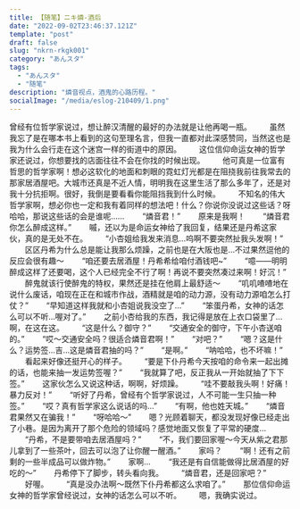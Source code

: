 ```yaml
---
title: 【随笔】ニキ燐-酒后
date: "2022-09-02T23:46:37.121Z"
template: "post"
draft: false
slug: "nkrn-rkgk001"
category: "あんスタ"
tags:
  - "あんスタ"
  - "随笔"
description: "燐音视点，酒鬼的心路历程。"
socialImage: "/media/eslog-210409/1.png"
---
```

曾经有位哲学家说过，想让醉汉清醒的最好的办法就是让他再喝一瓶。
　　虽然我忘了是在哪本书上看到的这句至理名言，但我一直都对此深感赞同，当然这也是我为什么会行走在这个迷宫一样的街道中的原因。
　　这位信仰命运女神的哲学家还说过，你想要找的店面往往不会在你找的时候出现。
　　他可真是一位富有哲思的哲学家啊！想必这软化的地面和刺眼的霓虹灯光都是在阻挠我前往我常去的那家居酒屋吧。大城市还真是不近人情，明明我在这里生活了那么多年了，还是对我十分抗拒啊。很好，我倒是要看看你能阻挡我到什么时候。
　　不知名的伟大哲学家啊，想必你也一定和我有着同样的想法吧！什么？你说你没说过这些话？呀哈哈，那说这些话的会是谁呢……
　　“燐音君！”
　　原来是我啊！
　　“燐音君你怎么醉成这样。”
　　嘁，还以为是命运女神给了我回复，结果还是丹希这家伙，真的是无处不在。
　　“小杏姐给我发来消息…呜啊不要突然扯我头发啊！”
　　区区丹希为什么总是能让我那么烦躁，之前也是在大阪也是…不过果然逗他的反应会很有趣～
　　“咱还要去居酒屋！丹希希给咱付酒钱吧~”
　　“噫——明明醉成这样了还要喝，这个人已经完全不行了啊！再说不要突然凑过来啊！好沉！”
　　醉鬼就该行使醉鬼的特权，果然还是挂在他肩上最舒适～
　　“叽叽喳喳地在说什么废话，咱现在正在和城市作战，酒精就是咱的动力源，没有动力源咱怎么打仗？”
　　“早知道这样我就和小杏姐说我没空了…”
　　“笨蛋丹希，女神的话怎么可以不听…喔对了。”
　　之前小杏给我的东西，我记得是放在上衣口袋里了…啊，在这在这。
　　“这是什么？御守？”
　　“交通安全的御守，下午小杏送咱的。”
　　“哎～交通安全吗？很适合燐音君啊！”
　　“对吧？”
　　“嗯？这是什么？运势签…吉…这是燐音君抽的吗？”
　　“是啊。”
　　“呐哈哈，也不坏嘛！”
　　看起来好像还挺开心的样子。
　　“要是下仆丹希今天按咱的命令来一起出摊的话，也能来抽一发运势签喔？”
　　“我就算了吧，反正我从一开始就抽了下下签。”
　　这家伙怎么又说这种话，啊啊，好烦躁。
　　“哇不要敲我头啊！好痛！暴力反对！”
　　“听好了丹希，曾经有个哲学家说过，人不可能一生只抽一种签。”
　　“哎？真有哲学家这么说话的吗…”
　　“有啊，他也姓天城。”
　　“燐音君果然又在骗我！”
　　“呀哈哈～”
　　嗯？光顾着聊天，都没发现好像已经走出了小巷。是因为离开了那个危险的领域吗？感觉地面又恢复了平常的硬度…
　　“丹希，不是要带咱去居酒屋吗？”
　　“不，我们要回家喔～今天从紫之君那儿拿到了一些茶叶，回去可以泡了让你醒一醒酒。”
　　家吗？
　　“啊！还有之前剩的一些半成品可以做炸物。”
　　家啊…
　　“我还是有自信能做得比居酒屋的好吃的～”
　　丹希停下了脚步，转头看向我。
　　“燐音君，还是回家吧？”
　　好喔。
　　“真是没办法啊～既然下仆丹希都这么求咱了。”
　　那位信仰命运女神的哲学家曾经说过，女神的话怎么可以不听。
　　嗯，我确实说过。
